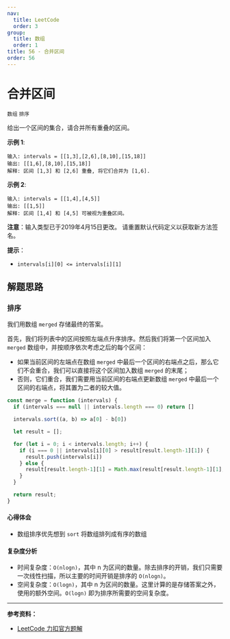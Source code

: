 ```yaml
---
nav:
  title: LeetCode
  order: 3
group:
  title: 数组
  order: 1
title: 56 - 合并区间
order: 56
---
```


# 合并区间

`数组` `排序`

给出一个区间的集合，请合并所有重叠的区间。

**示例 1**:

```plain
输入: intervals = [[1,3],[2,6],[8,10],[15,18]]
输出: [[1,6],[8,10],[15,18]]
解释: 区间 [1,3] 和 [2,6] 重叠, 将它们合并为 [1,6].
```

**示例 2**:

```plain
输入: intervals = [[1,4],[4,5]]
输出: [[1,5]]
解释: 区间 [1,4] 和 [4,5] 可被视为重叠区间。
```

**注意**：输入类型已于2019年4月15日更改。 请重置默认代码定义以获取新方法签名。

**提示**：

- `intervals[i][0] <= intervals[i][1]`

## 解题思路

### 排序

我们用数组 `merged` 存储最终的答案。

首先，我们将列表中的区间按照左端点升序排序。然后我们将第一个区间加入 `merged` 数组中，并按顺序依次考虑之后的每个区间：

- 如果当前区间的左端点在数组 `merged` 中最后一个区间的右端点之后，那么它们不会重合，我们可以直接将这个区间加入数组 `merged` 的末尾；
- 否则，它们重合，我们需要用当前区间的右端点更新数组 `merged` 中最后一个区间的右端点，将其置为二者的较大值。

```js
const merge = function (intervals) {
  if (intervals === null || intervals.length === 0) return []

  intervals.sort((a, b) => a[0] - b[0])

  let result = [];

  for (let i = 0; i < intervals.length; i++) {
    if (i === 0 || intervals[i][0] > result[result.length-1][1]) {
      result.push(intervals[i])
    } else {
      result[result.length-1][1] = Math.max(result[result.length-1][1], intervals[i][1])
    }
  }

  return result;
}
```

#### 心得体会

- 数组排序优先想到 `sort` 将数组排列成有序的数组

#### 复杂度分析

- 时间复杂度：`O(nlogn)`，其中 n 为区间的数量。除去排序的开销，我们只需要一次线性扫描，所以主要的时间开销是排序的 `O(nlogn)`。
- 空间复杂度：`O(logn)`，其中 n 为区间的数量。这里计算的是存储答案之外，使用的额外空间。`O(logn)` 即为排序所需要的空间复杂度。

---

**参考资料：**

- [LeetCode 力扣官方题解](https://leetcode-cn.com/problems/merge-intervals/solution/he-bing-qu-jian-by-leetcode-solution/)

